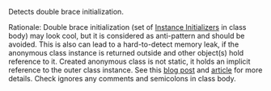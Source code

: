 Detects double brace initialization.

Rationale: Double brace initialization (set of [Instance
Initializers](https://docs.oracle.com/javase/specs/jls/se12/html/jls-8.html#jls-8.6)
in class body) may look cool, but it is considered as anti-pattern and
should be avoided. This is also can lead to a hard-to-detect memory
leak, if the anonymous class instance is returned outside and other
object(s) hold reference to it. Created anonymous class is not static,
it holds an implicit reference to the outer class instance. See this
[blog
post](https://blog.jooq.org/dont-be-clever-the-double-curly-braces-anti-pattern/)
and [article](https://www.baeldung.com/java-double-brace-initialization)
for more details. Check ignores any comments and semicolons in class
body.
